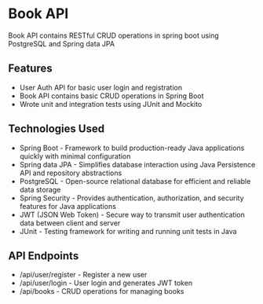 # Book API
Book API contains RESTful CRUD operations in spring boot using PostgreSQL and Spring data JPA

## Features
- User Auth API for basic user login and registration
- Book API contains basic CRUD operations in Spring Boot
- Wrote unit and integration tests using JUnit and Mockito

## Technologies Used
- Spring Boot - Framework to build production-ready Java applications quickly with minimal configuration
- Spring data JPA - Simplifies database interaction using Java Persistence API and repository abstractions
- PostgreSQL - Open-source relational database for efficient and reliable data storage
- Spring Security - Provides authentication, authorization, and security features for Java applications
- JWT (JSON Web Token) - Secure way to transmit user authentication data between client and server
- JUnit - Testing framework for writing and running unit tests in Java

## API Endpoints
- /api/user/register - Register a new user
- /api/user/login - User login and generates JWT token
- /api/books - CRUD operations for managing books
